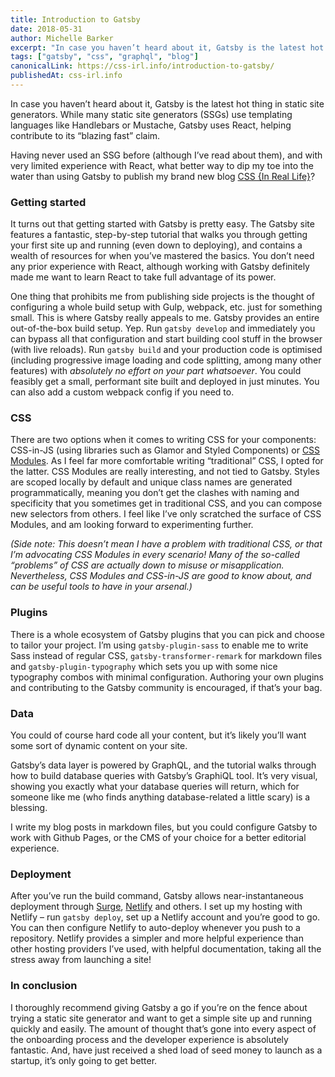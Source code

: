 ```yaml
---
title: Introduction to Gatsby
date: 2018-05-31
author: Michelle Barker
excerpt: "In case you haven’t heard about it, Gatsby is the latest hot thing in static site generators"
tags: ["gatsby", "css", "graphql", "blog"]
canonicalLink: https://css-irl.info/introduction-to-gatsby/
publishedAt: css-irl.info
---
```


In case you haven’t heard about it, Gatsby is the latest hot thing in static site generators. While many static site generators (SSGs) use templating languages like Handlebars or Mustache, Gatsby uses React, helping contribute to its “blazing fast” claim.

Having never used an SSG before (although I’ve read about them), and with very limited experience with React, what better way to dip my toe into the water than using Gatsby to publish my brand new blog [CSS {In Real Life}](https://css-irl.info/)?

### Getting started

It turns out that getting started with Gatsby is pretty easy. The Gatsby site features a fantastic, step-by-step tutorial that walks you through getting your first site up and running (even down to deploying), and contains a wealth of resources for when you’ve mastered the basics. You don’t need any prior experience with React, although working with Gatsby definitely made me want to learn React to take full advantage of its power.

One thing that prohibits me from publishing side projects is the thought of configuring a whole build setup with Gulp, webpack, etc. just for something small. This is where Gatsby really appeals to me. Gatsby provides an entire out-of-the-box build setup. Yep. Run `gatsby develop` and immediately you can bypass all that configuration and start building cool stuff in the browser (with live reloads). Run `gatsby build` and your production code is optimised (including progressive image loading and code splitting, among many other features) with _absolutely no effort on your part whatsoever_. You could feasibly get a small, performant site built and deployed in just minutes. You can also add a custom webpack config if you need to.

### CSS

There are two options when it comes to writing CSS for your components: CSS-in-JS (using libraries such as Glamor and Styled Components) or [CSS Modules](https://github.com/css-modules/css-modules). As I feel far more comfortable writing “traditional” CSS, I opted for the latter. CSS Modules are really interesting, and not tied to Gatsby. Styles are scoped locally by default and unique class names are generated programmatically, meaning you don’t get the clashes with naming and specificity that you sometimes get in traditional CSS, and you can compose new selectors from others. I feel like I’ve only scratched the surface of CSS Modules, and am looking forward to experimenting further.

_(Side note: This doesn’t mean I have a problem with traditional CSS, or that I’m advocating CSS Modules in every scenario! Many of the so-called “problems” of CSS are actually down to misuse or misapplication. Nevertheless, CSS Modules and CSS-in-JS are good to know about, and can be useful tools to have in your arsenal.)_

### Plugins

There is a whole ecosystem of Gatsby plugins that you can pick and choose to tailor your project. I’m using `gatsby-plugin-sass` to enable me to write Sass instead of regular CSS, `gatsby-transformer-remark` for markdown files and `gatsby-plugin-typography` which sets you up with some nice typography combos with minimal configuration. Authoring your own plugins and contributing to the Gatsby community is encouraged, if that’s your bag.

### Data

You could of course hard code all your content, but it’s likely you’ll want some sort of dynamic content on your site.

Gatsby’s data layer is powered by GraphQL, and the tutorial walks through how to build database queries with Gatsby’s GraphiQL tool. It’s very visual, showing you exactly what your database queries will return, which for someone like me (who finds anything database-related a little scary) is a blessing.

I write my blog posts in markdown files, but you could configure Gatsby to work with Github Pages, or the CMS of your choice for a better editorial experience.

### Deployment

After you’ve run the build command, Gatsby allows near-instantaneous deployment through [Surge](https://surge.sh/), [Netlify](https://www.netlify.com/) and others. I set up my hosting with Netlify – run `gatsby deploy`, set up a Netlify account and you’re good to go. You can then configure Netlify to auto-deploy whenever you push to a repository. Netlify provides a simpler and more helpful experience than other hosting providers I’ve used, with helpful documentation, taking all the stress away from launching a site!

### In conclusion

I thoroughly recommend giving Gatsby a go if you’re on the fence about trying a static site generator and want to get a simple site up and running quickly and easily. The amount of thought that’s gone into every aspect of the onboarding process and the developer experience is absolutely fantastic. And, have just received a shed load of seed money to launch as a startup, it’s only going to get better.
